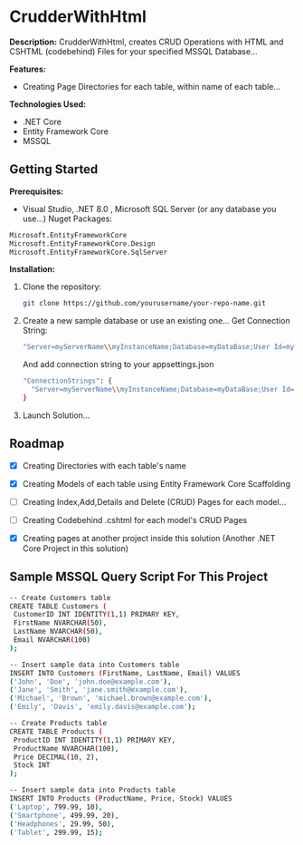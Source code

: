 # CrudderWithHtml

**Description:**
CrudderWithHtml, creates CRUD Operations with HTML and CSHTML (codebehind) Files for your specified MSSQL Database... 

**Features:**
- Creating Page Directories for each table, within name of each table... 

**Technologies Used:**
- .NET Core
- Entity Framework Core
- MSSQL


## Getting Started

**Prerequisites:**
- Visual Studio, .NET 8.0 , Microsoft SQL Server (or any database you use...)
Nuget Packages:
```sh
Microsoft.EntityFrameworkCore
Microsoft.EntityFrameworkCore.Design
Microsoft.EntityFrameworkCore.SqlServer
```
**Installation:**
1. Clone the repository:
   ```bash
   git clone https://github.com/yourusername/your-repo-name.git

2. Create a new sample database or use an existing one... Get Connection String:
   ```sh
   "Server=myServerName\\myInstanceName;Database=myDataBase;User Id=myUsername;Password=myPassword;"
   ```
   And add connection string to your appsettings.json
   ```sh
   "ConnectionStrings": {
     "Server=myServerName\\myInstanceName;Database=myDataBase;User Id=myUsername;Password=myPassword;"
   }
   ```
3. Launch Solution...

## Roadmap

- [x] Creating Directories with each table's name 
- [x] Creating Models of each table using Entity Framework Core Scaffolding
- [ ] Creating Index,Add,Details and Delete (CRUD) Pages for each model...
- [ ] Creating Codebehind .cshtml for each model's CRUD Pages
- [x] Creating pages at another project inside this solution (Another .NET Core Project in this solution)
   

## Sample MSSQL Query Script For This Project 
   ```sh
   -- Create Customers table
CREATE TABLE Customers (
    CustomerID INT IDENTITY(1,1) PRIMARY KEY,
    FirstName NVARCHAR(50),
    LastName NVARCHAR(50),
    Email NVARCHAR(100)
);

-- Insert sample data into Customers table
INSERT INTO Customers (FirstName, LastName, Email) VALUES
('John', 'Doe', 'john.doe@example.com'),
('Jane', 'Smith', 'jane.smith@example.com'),
('Michael', 'Brown', 'michael.brown@example.com'),
('Emily', 'Davis', 'emily.davis@example.com');

-- Create Products table
CREATE TABLE Products (
    ProductID INT IDENTITY(1,1) PRIMARY KEY,
    ProductName NVARCHAR(100),
    Price DECIMAL(10, 2),
    Stock INT
);

-- Insert sample data into Products table
INSERT INTO Products (ProductName, Price, Stock) VALUES
('Laptop', 799.99, 10),
('Smartphone', 499.99, 20),
('Headphones', 29.99, 50),
('Tablet', 299.99, 15);

   ```

